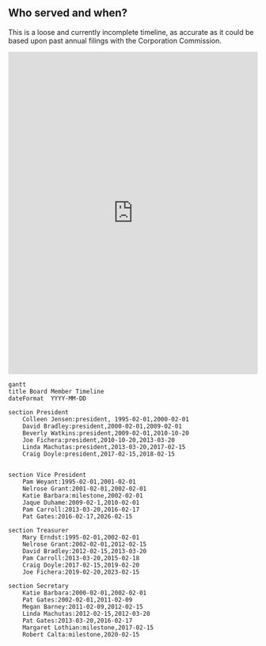 ## Who served and when?
This is a loose and currently incomplete timeline, as accurate as it could be based upon past annual filings with the Corporation Commission.

<iframe src='https://cdn.knightlab.com/libs/timeline3/latest/embed/index.html?source=1IB3zp7QzfoaUGtcAAc3A_5cSoHQ1sUTP8lC8-wOopV0&font=Default&lang=en&initial_zoom=0&height=650' width='100%' height='650' webkitallowfullscreen mozallowfullscreen allowfullscreen frameborder='0'></iframe>

``` mermaid
gantt
title Board Member Timeline
dateFormat  YYYY-MM-DD
    
section President
    Colleen Jensen:president, 1995-02-01,2000-02-01
    David Bradley:president,2000-02-01,2009-02-01
    Beverly Watkins:president,2009-02-01,2010-10-20
    Joe Fichera:president,2010-10-20,2013-03-20
    Linda Machutas:president,2013-03-20,2017-02-15
    Craig Doyle:president,2017-02-15,2018-02-15


section Vice President
    Pam Weyant:1995-02-01,2001-02-01
    Nelrose Grant:2001-02-01,2002-02-01
    Katie Barbara:milestone,2002-02-01
    Jaque Duhame:2009-02-1,2010-02-01
    Pam Carroll:2013-03-20,2016-02-17
    Pat Gates:2016-02-17,2026-02-15

section Treasurer
    Mary Erndst:1995-02-01,2002-02-01
    Nelrose Grant:2002-02-01,2012-02-15
    David Bradley:2012-02-15,2013-03-20
    Pam Carroll:2013-03-20,2015-02-18
    Craig Doyle:2017-02-15,2019-02-20
    Joe Fichera:2019-02-20,2023-02-15

section Secretary
    Katie Barbara:2000-02-01,2002-02-01
    Pat Gates:2002-02-01,2011-02-09
    Megan Barney:2011-02-09,2012-02-15
    Linda Machutas:2012-02-15,2012-03-20
    Pat Gates:2013-03-20,2016-02-17
    Margaret Lothian:milestone,2017-02-15
    Robert Calta:milestone,2020-02-15
``` 